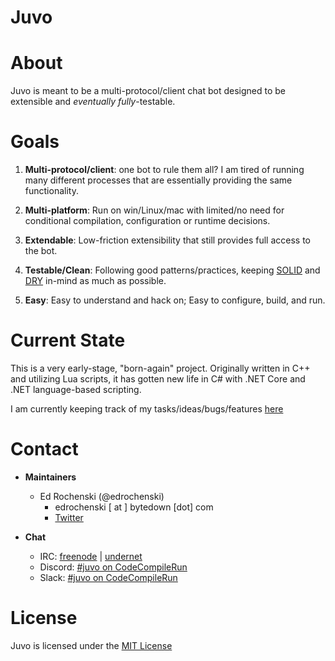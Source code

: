 # Juvo

# About
Juvo is meant to be a multi-protocol/client chat bot designed to be extensible and _eventually_ *fully*-testable.

# Goals
 1. __Multi-protocol/client__: one bot to rule them all? I am tired of running many different processes that are essentially providing the same functionality.
 
 2. __Multi-platform__: Run on win/Linux/mac with limited/no need for conditional compilation, configuration or runtime decisions.
 
 3. __Extendable__: Low-friction extensibility that still provides full access to the bot.
 
 4. __Testable/Clean__: Following good patterns/practices, keeping [SOLID](https://en.wikipedia.org/wiki/SOLID_(object-oriented_design)) and [DRY](https://en.wikipedia.org/wiki/Don%27t_repeat_yourself) in-mind as much as possible.

 5. __Easy__: Easy to understand and hack on; Easy to configure, build, and run.

# Current State
This is a very early-stage, "born-again" project. Originally written in C++ and utilizing Lua scripts, it has gotten new life in C# with .NET Core and .NET language-based scripting.

I am currently keeping track of my tasks/ideas/bugs/features [here](TASKS.md)

# Contact

- __Maintainers__
    - Ed Rochenski (@edrochenski)
        - edrochenski [ at ] bytedown [dot] com
        - [Twitter](https://twitter.com/edrochenski)

- __Chat__
    - IRC: [freenode](irc://chat.freenode.net/juvo) | [undernet](irc://irc.undernet.org/juvo)
    - Discord: [#juvo on CodeCompileRun](https://discord.gg/WczMAFM)
    - Slack: [#juvo on CodeCompileRun](https://join.slack.com/t/codecompilerun/shared_invite/enQtMzIwMDA2MDAyNDMzLTNkOGEwOTAyN2I1MzE1ODczMTZhZWMxYTYzYjQ4MjM1YzdhOGIzZmIzOTdiMmQxNTk4N2U3MzJiNzAyMDAwZTI)



# License
Juvo is licensed under the [MIT License](LICENSE)